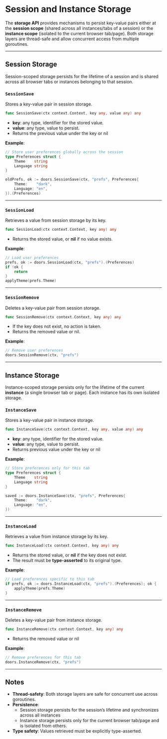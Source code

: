 # Session and Instance Storage

The **storage API** provides mechanisms to persist key-value pairs either at the **session scope** (shared across all instances/tabs of a session) or the **instance scope** (isolated to the current browser tab/page). Both storage layers are thread-safe and allow concurrent access from multiple goroutines.

---

## Session Storage

Session-scoped storage persists for the lifetime of a session and is shared across all browser tabs or instances belonging to that session.

### `SessionSave`

Stores a key-value pair in session storage.

```go
func SessionSave(ctx context.Context, key any, value any) any
```

- **key**: any type, identifier for the stored value.  
- **value**: any type, value to persist.  
- Returns the previous value under the key or nil

**Example**:

```go
// Store user preferences globally across the session
type Preferences struct {
    Theme    string
    Language string
}

oldPrefs, ok := doors.SessionSave(ctx, "prefs", Preferences{
    Theme:    "dark",
    Language: "en",
}).(Preferences)
```

---

### `SessionLoad`

Retrieves a value from session storage by its key.

```go
func SessionLoad(ctx context.Context, key any) any
```

- Returns the stored value, or **nil** if no value exists.  

**Example**:

```go
// Load user preferences
prefs, ok := doors.SessionLoad(ctx, "prefs").(Preferences)
if !ok {
    return
}
applyTheme(prefs.Theme)
```

---

### `SessionRemove`

Deletes a key-value pair from session storage.

```go
func SessionRemove(ctx context.Context, key any) any
```

- If the key does not exist, no action is taken.  
- Returns the removed value or nil.

**Example**:

```go
// Remove user preferences
doors.SessionRemove(ctx, "prefs")
```

---

## Instance Storage

Instance-scoped storage persists only for the lifetime of the current **instance** (a single browser tab or page). Each instance has its own isolated storage.

### `InstanceSave`

Stores a key-value pair in instance storage.

```go
func InstanceSave(ctx context.Context, key any, value any) any
```

- **key**: any type, identifier for the stored value.  
- **value**: any type, value to persist.  
- Returns previous value under the key or nil

**Example**:

```go
// Store preferences only for this tab
type Preferences struct {
    Theme    string
    Language string
}

saved := doors.InstanceSave(ctx, "prefs", Preferences{
    Theme:    "dark",
    Language: "en",
})
```

---

### `InstanceLoad`

Retrieves a value from instance storage by its key.

```go
func InstanceLoad(ctx context.Context, key any) any
```

- Returns the stored value, or **nil** if the key does not exist.  
- The result must be **type-asserted** to its original type.  

**Example**:

```go
// Load preferences specific to this tab
if prefs, ok := doors.InstanceLoad(ctx, "prefs").(Preferences); ok {
    applyTheme(prefs.Theme)
}
```

---

### `InstanceRemove`

Deletes a key-value pair from instance storage.

```go
func InstanceRemove(ctx context.Context, key any) any
```

- Returns the removed value or nil

**Example**:

```go
// Remove preferences for this tab
doors.InstanceRemove(ctx, "prefs")
```

---

## Notes

- **Thread-safety**: Both storage layers are safe for concurrent use across goroutines.  
- **Persistence**:  
  - Session storage persists for the session’s lifetime and synchronizes across all instances
  - Instance storage persists only for the current browser tab/page and is isolated from others.  
- **Type safety**: Values retrieved must be explicitly type-asserted.  